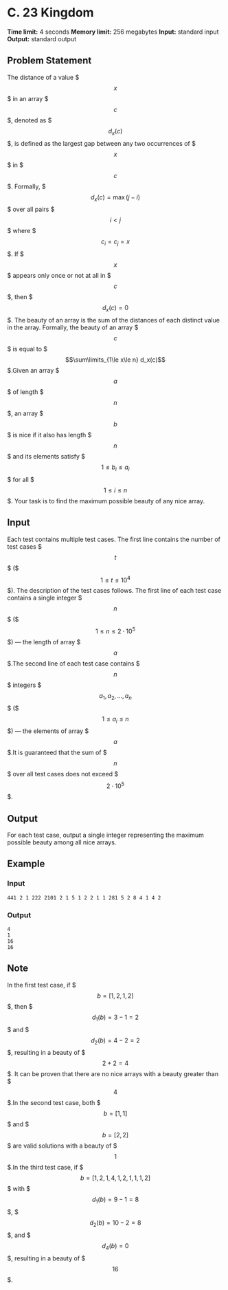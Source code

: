 # C. 23 Kingdom

**Time limit:** 4 seconds
**Memory limit:** 256 megabytes
**Input:** standard input
**Output:** standard output

## Problem Statement

The distance of a value $$$x$$$ in an array $$$c$$$, denoted as $$$d_x(c)$$$, is defined as the largest gap between any two occurrences of $$$x$$$ in $$$c$$$. Formally, $$$d_x(c) = \max(j - i)$$$ over all pairs $$$i < j$$$ where $$$c_i = c_j = x$$$. If $$$x$$$ appears only once or not at all in $$$c$$$, then $$$d_x(c) = 0$$$. The beauty of an array is the sum of the distances of each distinct value in the array. Formally, the beauty of an array $$$c$$$ is equal to $$$\sum\limits_{1\le x\le n} d_x(c)$$$.Given an array $$$a$$$ of length $$$n$$$, an array $$$b$$$ is nice if it also has length $$$n$$$ and its elements satisfy $$$1\le b_i\le a_i$$$ for all $$$1\le i\le n$$$. Your task is to find the maximum possible beauty of any nice array.

## Input

Each test contains multiple test cases. The first line contains the number of test cases $$$t$$$ ($$$1 \le t \le 10^4$$$). The description of the test cases follows. The first line of each test case contains a single integer $$$n$$$ ($$$1\le n\le 2\cdot10^5$$$) — the length of array $$$a$$$.The second line of each test case contains $$$n$$$ integers $$$a_1,a_2,\ldots,a_n$$$ ($$$1\le a_i\le n$$$) — the elements of array $$$a$$$.It is guaranteed that the sum of $$$n$$$ over all test cases does not exceed $$$2\cdot10^5$$$.

## Output

For each test case, output a single integer representing the maximum possible beauty among all nice arrays.

## Example

### Input
```
441 2 1 222 2101 2 1 5 1 2 2 1 1 281 5 2 8 4 1 4 2
```

### Output
```
4
1
16
16
```

## Note

In the first test case, if $$$b = [1, 2, 1, 2]$$$, then $$$d_1(b) = 3 - 1 = 2$$$ and $$$d_2(b) = 4 - 2 = 2$$$, resulting in a beauty of $$$2 + 2 = 4$$$. It can be proven that there are no nice arrays with a beauty greater than $$$4$$$.In the second test case, both $$$b = [1, 1]$$$ and $$$b = [2, 2]$$$ are valid solutions with a beauty of $$$1$$$.In the third test case, if $$$b = [1, 2, 1, 4, 1, 2, 1, 1, 1, 2]$$$ with $$$d_1(b) = 9 - 1 = 8$$$, $$$d_2(b) = 10 - 2 = 8$$$, and $$$d_4(b) = 0$$$, resulting in a beauty of $$$16$$$.